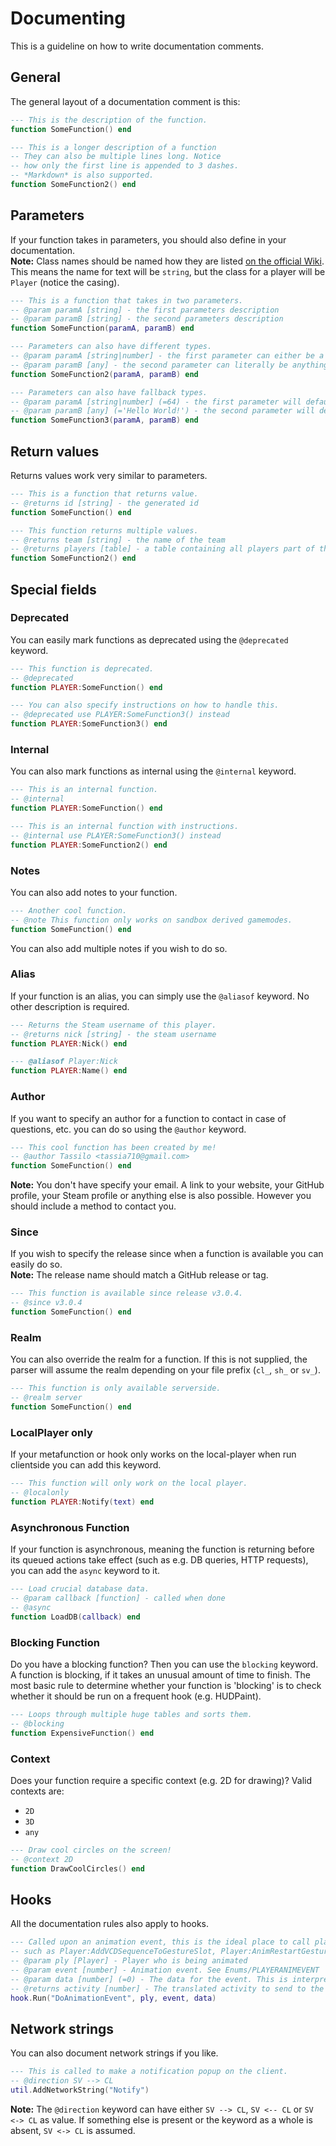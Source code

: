 # Documenting
This is a guideline on how to write documentation comments.


## General
The general layout of a documentation comment is this:
```lua
--- This is the description of the function.
function SomeFunction() end

--- This is a longer description of a function
-- They can also be multiple lines long. Notice
-- how only the first line is appended to 3 dashes.
-- *Markdown* is also supported.
function SomeFunction2() end
```


## Parameters
If your function takes in parameters, you should also define in your documentation.\
**Note:** Class names should be named how they are listed [on the official Wiki](https://wiki.facepunch.com/gmod/).
This means the name for text will be `string`, but the class for a player will be `Player` (notice the casing).
```lua
--- This is a function that takes in two parameters.
-- @param paramA [string] - the first parameters description
-- @param paramB [string] - the second parameters description
function SomeFunction(paramA, paramB) end

--- Parameters can also have different types.
-- @param paramA [string|number] - the first parameter can either be a string or a number
-- @param paramB [any] - the second parameter can literally be anything
function SomeFunction2(paramA, paramB) end

--- Parameters can also have fallback types.
-- @param paramA [string|number] (=64) - the first parameter will default to 64 when not supplied
-- @param paramB [any] (='Hello World!') - the second parameter will default to 'Hello World!' when not supplied
function SomeFunction3(paramA, paramB) end
```


## Return values
Returns values work very similar to parameters.
```lua
--- This is a function that returns value.
-- @returns id [string] - the generated id
function SomeFunction() end

--- This function returns multiple values.
-- @returns team [string] - the name of the team
-- @returns players [table] - a table containing all players part of the team
function SomeFunction2() end
```


## Special fields

### Deprecated
You can easily mark functions as deprecated using the `@deprecated` keyword.
```lua
--- This function is deprecated.
-- @deprecated
function PLAYER:SomeFunction() end

--- You can also specify instructions on how to handle this.
-- @deprecated use PLAYER:SomeFunction3() instead
function PLAYER:SomeFunction3() end
```

### Internal
You can also mark functions as internal using the `@internal` keyword.
```lua
--- This is an internal function.
-- @internal
function PLAYER:SomeFunction() end

--- This is an internal function with instructions.
-- @internal use PLAYER:SomeFunction3() instead
function PLAYER:SomeFunction2() end
```

### Notes
You can also add notes to your function.
```lua
--- Another cool function.
-- @note This function only works on sandbox derived gamemodes.
function SomeFunction() end
```
You can also add multiple notes if you wish to do so.

### Alias
If your function is an alias, you can simply use the `@aliasof` keyword.
No other description is required.
```lua
--- Returns the Steam username of this player.
-- @returns nick [string] - the steam username
function PLAYER:Nick() end

--- @aliasof Player:Nick
function PLAYER:Name() end
```

### Author
If you want to specify an author for a function to contact in case of questions, etc.
you can do so using the `@author` keyword.
```lua
--- This cool function has been created by me!
-- @author Tassilo <tassia710@gmail.com>
function SomeFunction() end
```
**Note:** You don't have specify your email. A link to your website, your GitHub profile, your
Steam profile or anything else is also possible. However you should include a method to contact you.

### Since
If you wish to specify the release since when a function is available you can easily do so.\
**Note:** The release name should match a GitHub release or tag.
```lua
--- This function is available since release v3.0.4.
-- @since v3.0.4
function SomeFunction() end
```

### Realm
You can also override the realm for a function. If this is not supplied, the parser will assume the realm
depending on your file prefix (`cl_`, `sh_` or `sv_`).
```lua
--- This function is only available serverside.
-- @realm server
function SomeFunction() end
```


### LocalPlayer only
If your metafunction or hook only works on the local-player when run clientside
you can add this keyword.
```lua
--- This function will only work on the local player.
-- @localonly
function PLAYER:Notify(text) end
```


### Asynchronous Function
If your function is asynchronous, meaning the function is returning before its
queued actions take effect (such as e.g. DB queries, HTTP requests), you can
add the `async` keyword to it.
```lua
--- Load crucial database data.
-- @param callback [function] - called when done
-- @async
function LoadDB(callback) end
```


### Blocking Function
Do you have a blocking function? Then you can use the `blocking` keyword.
A function is blocking, if it takes an unusual amount of time to finish.
The most basic rule to determine whether your function is 'blocking' is
to check whether it should be run on a frequent hook (e.g. HUDPaint).
```lua
--- Loops through multiple huge tables and sorts them.
-- @blocking
function ExpensiveFunction() end
```


### Context
Does your function require a specific context (e.g. 2D for drawing)?
Valid contexts are:
- `2D`
- `3D`
- `any`
```lua
--- Draw cool circles on the screen!
-- @context 2D
function DrawCoolCircles() end
```


## Hooks
All the documentation rules also apply to hooks.
```lua
--- Called upon an animation event, this is the ideal place to call player animation functions
-- such as Player:AddVCDSequenceToGestureSlot, Player:AnimRestartGesture and so on.
-- @param ply [Player] - Player who is being animated
-- @param event [number] - Animation event. See Enums/PLAYERANIMEVENT
-- @param data [number] (=0) - The data for the event. This is interpreted as an Enums/ACT by `PLAYERANIMEVENT_CUSTOM` and `PLAYERANIMEVENT_CUSTOM_GESTURE`, or a sequence by `PLAYERANIMEVENT_CUSTOM_SEQUENCE`.
-- @returns activity [number] - The translated activity to send to the weapon. See Enums/ACT. Return `ACT_INVALID` if you don't want to send an activity.
hook.Run("DoAnimationEvent", ply, event, data)
```


## Network strings
You can also document network strings if you like.
```lua
--- This is called to make a notification popup on the client.
-- @direction SV --> CL
util.AddNetworkString("Notify")
```
**Note:** The `@direction` keyword can have either `SV --> CL`, `SV <-- CL` or `SV <-> CL` as value. If something else
is present or the keyword as a whole is absent, `SV <-> CL` is assumed.
